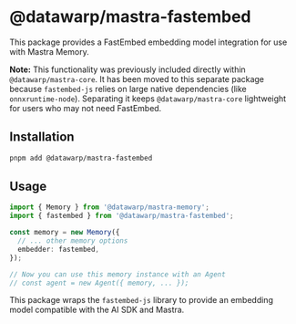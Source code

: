 # @datawarp/mastra-fastembed

This package provides a FastEmbed embedding model integration for use with Mastra Memory.

**Note:** This functionality was previously included directly within `@datawarp/mastra-core`. It has been moved to this separate package because `fastembed-js` relies on large native dependencies (like `onnxruntime-node`). Separating it keeps `@datawarp/mastra-core` lightweight for users who may not need FastEmbed.

## Installation

```bash
pnpm add @datawarp/mastra-fastembed
```

## Usage

```typescript
import { Memory } from '@datawarp/mastra-memory';
import { fastembed } from '@datawarp/mastra-fastembed';

const memory = new Memory({
  // ... other memory options
  embedder: fastembed,
});

// Now you can use this memory instance with an Agent
// const agent = new Agent({ memory, ... });
```

This package wraps the `fastembed-js` library to provide an embedding model compatible with the AI SDK and Mastra.
